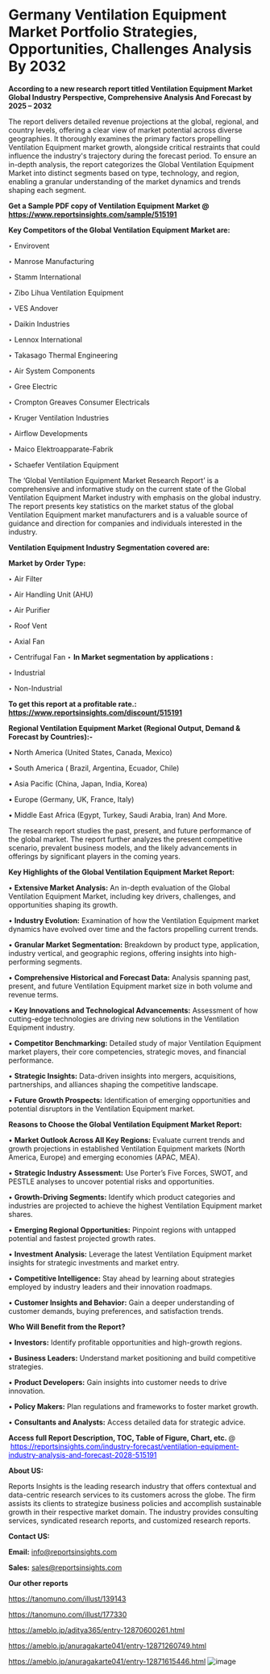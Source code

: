 # Germany Ventilation Equipment Market Portfolio Strategies, Opportunities, Challenges Analysis By 2032

<strong>According to a new research report titled Ventilation Equipment Market Global Industry Perspective, Comprehensive Analysis And Forecast by 2025 – 2032</strong>

The report delivers detailed revenue projections at the global, regional, and country levels, offering a clear view of market potential across diverse geographies. It thoroughly examines the primary factors propelling Ventilation Equipment market growth, alongside critical restraints that could influence the industry's trajectory during the forecast period. To ensure an in-depth analysis, the report categorizes the Global Ventilation Equipment Market into distinct segments based on type, technology, and region, enabling a granular understanding of the market dynamics and trends shaping each segment.

<strong>Get a Sample PDF copy of Ventilation Equipment Market </strong><strong>@<a href=https://www.reportsinsights.com/sample/515191 style=color:#0000ff;> https://www.reportsinsights.com/sample/515191</a></strong></font>

<strong>Key Competitors of the Global Ventilation Equipment Market are:</strong>

‣ Envirovent

‣ Manrose Manufacturing

‣ Stamm International

‣ Zibo Lihua Ventilation Equipment

‣ VES Andover

‣ Daikin Industries

‣ Lennox International

‣ Takasago Thermal Engineering

‣ Air System Components

‣ Gree Electric

‣ Crompton Greaves Consumer Electricals

‣ Kruger Ventilation Industries

‣ Airflow Developments

‣ Maico Elektroapparate-Fabrik

‣ Schaefer Ventilation Equipment

The ‘Global Ventilation Equipment Market Research Report’ is a comprehensive and informative study on the current state of the Global Ventilation Equipment Market industry with emphasis on the global industry. The report presents key statistics on the market status of the global Ventilation Equipment market manufacturers and is a valuable source of guidance and direction for companies and individuals interested in the industry.

<strong>Ventilation Equipment Industry Segmentation covered are:</strong>

<strong>Market by Order Type: </strong>

‣ Air Filter

‣ Air Handling Unit (AHU)

‣ Air Purifier

‣ Roof Vent

‣ Axial Fan

‣ Centrifugal Fan
‣ 
<strong>In Market segmentation by applications :</strong>

‣ Industrial

‣ Non-Industrial

<strong>To get this report at a profitable rate.: <a href=https://www.reportsinsights.com/discount/515191 style=color:#0000ff;>https://www.reportsinsights.com/discount/515191</a></strong></font>

<strong>Regional Ventilation Equipment Market (Regional Output, Demand &amp; Forecast by Countries):-</strong>

• North America (United States, Canada, Mexico)

• South America ( Brazil, Argentina, Ecuador, Chile)

• Asia Pacific (China, Japan, India, Korea)

• Europe (Germany, UK, France, Italy)

• Middle East Africa (Egypt, Turkey, Saudi Arabia, Iran) And More.

The research report studies the past, present, and future performance of the global market. The report further analyzes the present competitive scenario, prevalent business models, and the likely advancements in offerings by significant players in the coming years.

<strong>Key Highlights of the Global Ventilation Equipment Market Report:</strong>

• <strong>Extensive Market Analysis:</strong> An in-depth evaluation of the Global Ventilation Equipment Market, including key drivers, challenges, and opportunities shaping its growth.

• <strong>Industry Evolution:</strong> Examination of how the Ventilation Equipment market dynamics have evolved over time and the factors propelling current trends.

• <strong>Granular Market Segmentation:</strong> Breakdown by product type, application, industry vertical, and geographic regions, offering insights into high-performing segments.

• <strong>Comprehensive Historical and Forecast Data:</strong> Analysis spanning past, present, and future Ventilation Equipment market size in both volume and revenue terms.

• <strong>Key Innovations and Technological Advancements:</strong> Assessment of how cutting-edge technologies are driving new solutions in the Ventilation Equipment industry.

• <strong>Competitor Benchmarking:</strong> Detailed study of major Ventilation Equipment market players, their core competencies, strategic moves, and financial performance.

• <strong>Strategic Insights:</strong> Data-driven insights into mergers, acquisitions, partnerships, and alliances shaping the competitive landscape.

• <strong>Future Growth Prospects:</strong> Identification of emerging opportunities and potential disruptors in the Ventilation Equipment market.

<strong>Reasons to Choose the Global Ventilation Equipment Market Report:</strong>

• <strong>Market Outlook Across All Key Regions:</strong> Evaluate current trends and growth projections in established Ventilation Equipment markets (North America, Europe) and emerging economies (APAC, MEA).

• <strong>Strategic Industry Assessment:</strong> Use Porter’s Five Forces, SWOT, and PESTLE analyses to uncover potential risks and opportunities.

• <strong>Growth-Driving Segments:</strong> Identify which product categories and industries are projected to achieve the highest Ventilation Equipment market shares.

• <strong>Emerging Regional Opportunities:</strong> Pinpoint regions with untapped potential and fastest projected growth rates.

• <strong>Investment Analysis:</strong> Leverage the latest Ventilation Equipment market insights for strategic investments and market entry.

• <strong>Competitive Intelligence:</strong> Stay ahead by learning about strategies employed by industry leaders and their innovation roadmaps.

• <strong>Customer Insights and Behavior:</strong> Gain a deeper understanding of customer demands, buying preferences, and satisfaction trends.

<strong>Who Will Benefit from the Report?</strong>

• <strong>Investors:</strong> Identify profitable opportunities and high-growth regions.

• <strong>Business Leaders:</strong> Understand market positioning and build competitive strategies.

• <strong>Product Developers:</strong> Gain insights into customer needs to drive innovation.

• <strong>Policy Makers:</strong> Plan regulations and frameworks to foster market growth.

• <strong>Consultants and Analysts:</strong> Access detailed data for strategic advice.
</ul>
<strong>Access full Report Description, TOC, Table of Figure, Chart, etc. </strong>@  <a href=https://reportsinsights.com/industry-forecast/ventilation-equipment-industry-analysis-and-forecast-2028-515191 style=color:#0000ff;>https://reportsinsights.com/industry-forecast/ventilation-equipment-industry-analysis-and-forecast-2028-515191</a></font>

<strong><strong>About US</strong>:</strong>

Reports Insights is the leading research industry that offers contextual and data-centric research services to its customers across the globe. The firm assists its clients to strategize business policies and accomplish sustainable growth in their respective market domain. The industry provides consulting services, syndicated research reports, and customized research reports.

<strong>Contact US:</strong>

<p class=""""><b>Email:</b> <a href=mailto:info@reportsinsights.com>info@reportsinsights.com</a></p>
<p class=""""><b>Sales:</b> <a href=mailto:sales@reportsinsights.com>sales@reportsinsights.com</a></p>

<strong>Our other reports</strong>

<a href=https://tanomuno.com/illust/139143>https://tanomuno.com/illust/139143</a>

<a href=https://tanomuno.com/illust/177330>https://tanomuno.com/illust/177330</a>

<a href=https://ameblo.jp/aditya365/entry-12870600261.html>https://ameblo.jp/aditya365/entry-12870600261.html</a>

<a href=https://ameblo.jp/anuragakarte041/entry-12871260749.html>https://ameblo.jp/anuragakarte041/entry-12871260749.html</a>

<a href=https://ameblo.jp/anuragakarte041/entry-12871615446.html>https://ameblo.jp/anuragakarte041/entry-12871615446.html</a>
![image](https://github.com/user-attachments/assets/b217b02f-15a8-48d8-8ec9-76161ccd3092)
